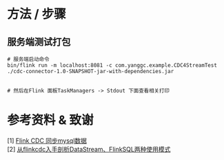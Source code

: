 
# 方法 / 步骤

## 服务端测试打包

```batch
# 服务端启动命令
bin/flink run -m localhost:8081 -c com.yanggc.example.CDC4StreamTest ./cdc-connector-1.0-SNAPSHOT-jar-with-dependencies.jar


# 然后在Flink 面板TaskManagers -> Stdout 下面查看相关打印
```

# 参考资料 & 致谢
[1] [Flink CDC 同步mysql数据](https://blog.csdn.net/congge_study/article/details/123694906)  
[2] [从flinkcdc入手剖析DataStream、FlinkSQL两种使用模式](https://www.bilibili.com/video/BV1wL4y1Y7Xu?p=11&vd_source=579d0fc282407045043b5db7f2163295)